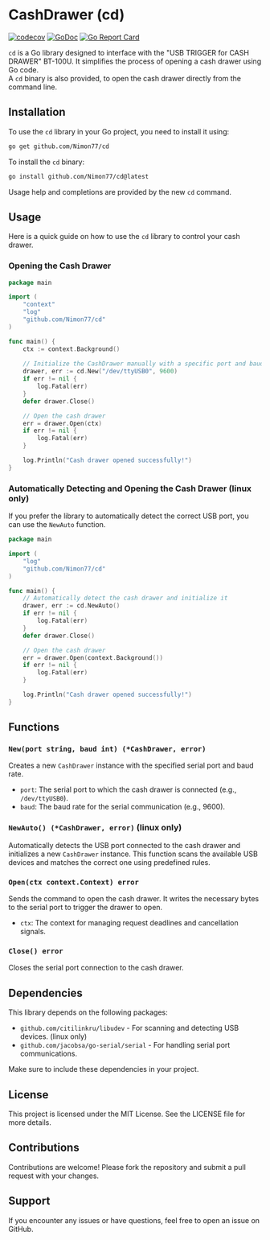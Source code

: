 # CashDrawer (cd)

[![codecov](https://codecov.io/gh/Nimon77/cd/branch/master/graph/badge.svg)](https://codecov.io/gh/Nimon77/cd)
[![GoDoc](https://pkg.go.dev/badge/pkgsite/pkg.svg)](https://pkg.go.dev/github.com/Nimon77/cd)
[![Go Report Card](https://goreportcard.com/badge/github.com/Nimon77/cd)](https://goreportcard.com/report/github.com/Nimon77/cd)

`cd` is a Go library designed to interface with the "USB TRIGGER for CASH DRAWER" BT-100U. It simplifies the process of opening a cash drawer using Go code.  
A `cd` binary is also provided, to open the cash drawer directly from the command line.

## Installation

To use the `cd` library in your Go project, you need to install it using:

```sh
go get github.com/Nimon77/cd
```

To install the `cd` binary:

```sh
go install github.com/Nimon77/cd@latest
```
Usage help and completions are provided by the new `cd` command.

## Usage

Here is a quick guide on how to use the `cd` library to control your cash drawer.

### Opening the Cash Drawer

```go
package main

import (
    "context"
    "log"
    "github.com/Nimon77/cd"
)

func main() {
    ctx := context.Background()
    
    // Initialize the CashDrawer manually with a specific port and baud rate
    drawer, err := cd.New("/dev/ttyUSB0", 9600)
    if err != nil {
        log.Fatal(err)
    }
    defer drawer.Close()

    // Open the cash drawer
    err = drawer.Open(ctx)
    if err != nil {
        log.Fatal(err)
    }

    log.Println("Cash drawer opened successfully!")
}
```

### Automatically Detecting and Opening the Cash Drawer (linux only)

If you prefer the library to automatically detect the correct USB port, you can use the `NewAuto` function.

```go
package main

import (
    "log"
    "github.com/Nimon77/cd"
)

func main() {
    // Automatically detect the cash drawer and initialize it
    drawer, err := cd.NewAuto()
    if err != nil {
        log.Fatal(err)
    }
    defer drawer.Close()

    // Open the cash drawer
    err = drawer.Open(context.Background())
    if err != nil {
        log.Fatal(err)
    }

    log.Println("Cash drawer opened successfully!")
}
```

## Functions

### `New(port string, baud int) (*CashDrawer, error)`

Creates a new `CashDrawer` instance with the specified serial port and baud rate.

- `port`: The serial port to which the cash drawer is connected (e.g., `/dev/ttyUSB0`).
- `baud`: The baud rate for the serial communication (e.g., 9600).

### `NewAuto() (*CashDrawer, error)` (linux only)

Automatically detects the USB port connected to the cash drawer and initializes a new `CashDrawer` instance. This function scans the available USB devices and matches the correct one using predefined rules.

### `Open(ctx context.Context) error`

Sends the command to open the cash drawer. It writes the necessary bytes to the serial port to trigger the drawer to open.

- `ctx`: The context for managing request deadlines and cancellation signals.

### `Close() error`

Closes the serial port connection to the cash drawer.

## Dependencies

This library depends on the following packages:

- `github.com/citilinkru/libudev` - For scanning and detecting USB devices. (linux only)
- `github.com/jacobsa/go-serial/serial` - For handling serial port communications.

Make sure to include these dependencies in your project.

## License

This project is licensed under the MIT License. See the LICENSE file for more details.

## Contributions

Contributions are welcome! Please fork the repository and submit a pull request with your changes.

## Support

If you encounter any issues or have questions, feel free to open an issue on GitHub.

